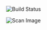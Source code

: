 ![Build Status](https://github.com/janole/laravel-nginx-postgres/workflows/Docker%20Image/badge.svg)

![Scan Image](https://github.com/janole/laravel-nginx-postgres/workflows/Scan%20Image/badge.svg)
